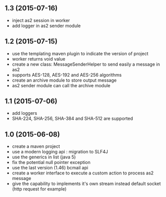 ## 1.3 (2015-07-16)
 - inject as2 session in worker
 - add logger in as2 sender module

## 1.2 (2015-07-15)
 - use the templating maven plugin to indicate the version of project
 - worker returns void value
 - create a new class: MessageSenderHelper to send easily a message in as2
 - supports AES-128, AES-192 and AES-256 algorithms
 - create an archive module to store output message
 - as2 sender module can call the archive module

## 1.1 (2015-07-06)
 - add loggers
 - SHA-224, SHA-256, SHA-384 and SHA-512 are supported
 
## 1.0 (2015-06-08)
 - create a maven project
 - use a modern logging api : migration to SLF4J
 - use the generics in list (java 5)
 - fix the potential null pointer exception
 - use the last version (1.46) bcmail api
 - create a worker interface to execute a custom action to process as2 message
 - give the capability to implements it's own stream instead default socket (http request for example)



